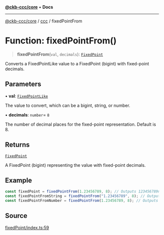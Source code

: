 [**@ckb-ccc/core**](README.md) • **Docs**

***

[@ckb-ccc/core](README.md) / [ccc](Namespace.ccc.md) / fixedPointFrom

# Function: fixedPointFrom()

> **fixedPointFrom**(`val`, `decimals`): [`FixedPoint`](ccc.Type.FixedPoint.md)

Converts a FixedPointLike value to a FixedPoint (bigint) with fixed-point decimals.

## Parameters

• **val**: [`FixedPointLike`](ccc.Type.FixedPointLike.md)

The value to convert, which can be a bigint, string, or number.

• **decimals**: `number`= `8`

The number of decimal places for the fixed-point representation. Default is 8.

## Returns

[`FixedPoint`](ccc.Type.FixedPoint.md)

A FixedPoint (bigint) representing the value with fixed-point decimals.

## Example

```typescript
const fixedPoint = fixedPointFrom(1.23456789, 8); // Outputs 123456789n
const fixedPointFromString = fixedPointFrom("1.23456789", 8); // Outputs 123456789n
const fixedPointFromNumber = fixedPointFrom(1.23456789, 8); // Outputs 123456789n
```

## Source

[fixedPoint/index.ts:59](https://github.com/SpectreMercury/ccc/blob/df48adb02ef9cfbc211311f00ecef869462de5fa/packages/core/src/fixedPoint/index.ts#L59)
